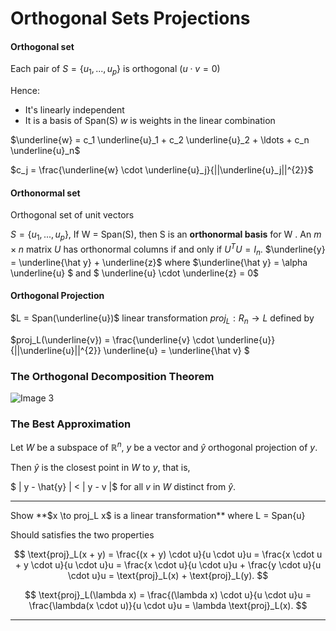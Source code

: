 # Orthogonal Sets Projections
#### Orthogonal set
Each pair of $S = \{ u_1, . . . , u_p \}$ is orthogonal ($u \cdot v = 0$)

Hence:
- It's linearly independent
- It is a basis of Span(S)
$w$ is weights in the linear combination

$\underline{w} = c_1 \underline{u}_1 + c_2 \underline{u}_2 + \ldots + c_n \underline{u}_n$

$c_j = \frac{\underline{w} \cdot \underline{u}_j}{||\underline{u}_j||^{2}}$
#### Orthonormal set

Orthogonal set of unit vectors

$S = \{ u_1, . . . , u_p \}$, If W = Span(S), then S is an **orthonormal basis** for
W .
An $m \times n$ matrix $U$ has orthonormal columns if and only if $U^{T} U = I_n$.
$\underline{y} = \underline{\hat y} + \underline{z}$
where $\underline{\hat y} = \alpha \underline{u} $ and $ \underline{u} \cdot \underline{z} = 0$
#### Orthogonal Projection

$L = Span(\underline{u})$ linear transformation $proj_L : R_n \to L$ defined by

$proj_L(\underline{v}) = \frac{\underline{v} \cdot \underline{u}}{||\underline{u}||^{2}} \underline{u} =  \underline{\hat v} $
### The Orthogonal Decomposition Theorem

![Image 3](../../../DSAI-knowledge-book/Files/second-semester/laII/3.jpg)
### The Best Approximation


Let $W$ be a subspace of $\mathbb{R}^n$, $y$ be a vector and $\hat{y}$ orthogonal projection of $y$.

Then $\hat{y}$ is the closest point in $W$ to $y$, that is, 

$
\| y - \hat{y} \| < \| y - v \|$
for all $v$ in $W$ distinct from $\hat{y}$.

<hr>
 Show **$x \to proj_L x$ is a linear transformation** where L = Span{u}

Should satisfies the two properties

$$
\text{proj}_L(x + y) = \frac{(x + y) \cdot u}{u \cdot u}u = \frac{x \cdot u + y \cdot u}{u \cdot u}u = \frac{x \cdot u}{u \cdot u}u + \frac{y \cdot u}{u \cdot u}u = \text{proj}_L(x) + \text{proj}_L(y).
$$

$$
\text{proj}_L(\lambda x) = \frac{(\lambda x) \cdot u}{u \cdot u}u = \frac{\lambda(x \cdot u)}{u \cdot u}u = \lambda \text{proj}_L(x).
$$

<hr>
